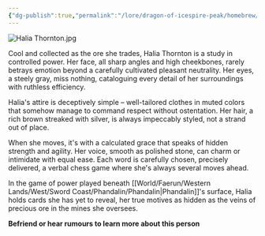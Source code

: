 ```yaml
---
{"dg-publish":true,"permalink":"/lore/dragon-of-icespire-peak/homebrew/npcs/phandalin/miner-s-exchange/halia-thornton/"}
---
```


![Halia Thornton.jpg](/img/user/Images/Characters/npcs/Phandalin/Miner's%20Exchange/Halia%20Thornton.jpg)

Cool and collected as the ore she trades, Halia Thornton is a study in controlled power. Her face, all sharp angles and high cheekbones, rarely betrays emotion beyond a carefully cultivated pleasant neutrality. Her eyes, a steely gray, miss nothing, cataloguing every detail of her surroundings with ruthless efficiency.

Halia's attire is deceptively simple – well-tailored clothes in muted colors that somehow manage to command respect without ostentation. Her hair, a rich brown streaked with silver, is always impeccably styled, not a strand out of place.

When she moves, it's with a calculated grace that speaks of hidden strength and agility. Her voice, smooth as polished stone, can charm or intimidate with equal ease. Each word is carefully chosen, precisely delivered, a verbal chess game where she's always several moves ahead.

In the game of power played beneath [[World/Faerun/Western Lands/West/Sword Coast/Phandalin/Phandalin\|Phandalin]]'s surface, Halia holds cards she has yet to reveal, her true motives as hidden as the veins of precious ore in the mines she oversees.

**Befriend or hear rumours to learn more about this person**